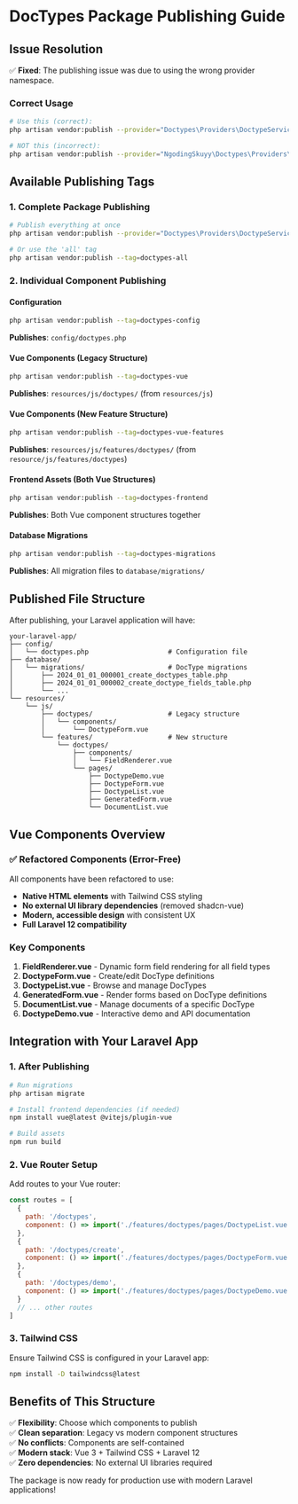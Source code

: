 # DocTypes Package Publishing Guide

## Issue Resolution

✅ **Fixed**: The publishing issue was due to using the wrong provider namespace.

### Correct Usage
```bash
# Use this (correct):
php artisan vendor:publish --provider="Doctypes\Providers\DoctypeServiceProvider"

# NOT this (incorrect):
php artisan vendor:publish --provider="NgodingSkuyy\Doctypes\Providers\DoctypeServiceProvider"
```

## Available Publishing Tags

### 1. Complete Package Publishing
```bash
# Publish everything at once
php artisan vendor:publish --provider="Doctypes\Providers\DoctypeServiceProvider"

# Or use the 'all' tag
php artisan vendor:publish --tag=doctypes-all
```

### 2. Individual Component Publishing

#### Configuration
```bash
php artisan vendor:publish --tag=doctypes-config
```
**Publishes**: `config/doctypes.php`

#### Vue Components (Legacy Structure)
```bash
php artisan vendor:publish --tag=doctypes-vue
```
**Publishes**: `resources/js/doctypes/` (from `resources/js`)

#### Vue Components (New Feature Structure)
```bash
php artisan vendor:publish --tag=doctypes-vue-features
```
**Publishes**: `resources/js/features/doctypes/` (from `resource/js/features/doctypes`)

#### Frontend Assets (Both Vue Structures)
```bash
php artisan vendor:publish --tag=doctypes-frontend
```
**Publishes**: Both Vue component structures together

#### Database Migrations
```bash
php artisan vendor:publish --tag=doctypes-migrations
```
**Publishes**: All migration files to `database/migrations/`

## Published File Structure

After publishing, your Laravel application will have:

```
your-laravel-app/
├── config/
│   └── doctypes.php                    # Configuration file
├── database/
│   └── migrations/                     # DocType migrations
│       ├── 2024_01_01_000001_create_doctypes_table.php
│       ├── 2024_01_01_000002_create_doctype_fields_table.php
│       └── ...
└── resources/
    └── js/
        ├── doctypes/                   # Legacy structure
        │   └── components/
        │       └── DoctypeForm.vue
        └── features/                   # New structure
            └── doctypes/
                ├── components/
                │   └── FieldRenderer.vue
                └── pages/
                    ├── DoctypeDemo.vue
                    ├── DoctypeForm.vue
                    ├── DoctypeList.vue
                    ├── GeneratedForm.vue
                    └── DocumentList.vue
```

## Vue Components Overview

### ✅ Refactored Components (Error-Free)
All components have been refactored to use:
- **Native HTML elements** with Tailwind CSS styling
- **No external UI library dependencies** (removed shadcn-vue)
- **Modern, accessible design** with consistent UX
- **Full Laravel 12 compatibility**

### Key Components
1. **FieldRenderer.vue** - Dynamic form field rendering for all field types
2. **DoctypeForm.vue** - Create/edit DocType definitions
3. **DoctypeList.vue** - Browse and manage DocTypes
4. **GeneratedForm.vue** - Render forms based on DocType definitions
5. **DocumentList.vue** - Manage documents of a specific DocType
6. **DoctypeDemo.vue** - Interactive demo and API documentation

## Integration with Your Laravel App

### 1. After Publishing
```bash
# Run migrations
php artisan migrate

# Install frontend dependencies (if needed)
npm install vue@latest @vitejs/plugin-vue

# Build assets
npm run build
```

### 2. Vue Router Setup
Add routes to your Vue router:
```javascript
const routes = [
  {
    path: '/doctypes',
    component: () => import('./features/doctypes/pages/DoctypeList.vue')
  },
  {
    path: '/doctypes/create',
    component: () => import('./features/doctypes/pages/DoctypeForm.vue')
  },
  {
    path: '/doctypes/demo',
    component: () => import('./features/doctypes/pages/DoctypeDemo.vue')
  }
  // ... other routes
]
```

### 3. Tailwind CSS
Ensure Tailwind CSS is configured in your Laravel app:
```bash
npm install -D tailwindcss@latest
```

## Benefits of This Structure

✅ **Flexibility**: Choose which components to publish  
✅ **Clean separation**: Legacy vs modern component structures  
✅ **No conflicts**: Components are self-contained  
✅ **Modern stack**: Vue 3 + Tailwind CSS + Laravel 12  
✅ **Zero dependencies**: No external UI libraries required  

The package is now ready for production use with modern Laravel applications!
